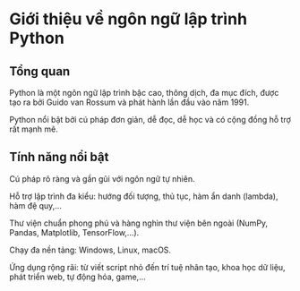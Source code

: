 # Giới thiệu về ngôn ngữ lập trình Python
## Tổng quan

Python là một ngôn ngữ lập trình bậc cao, thông dịch, đa mục đích, được tạo ra bởi Guido van Rossum và phát hành lần đầu vào năm 1991. 

Python nổi bật bởi cú pháp đơn giản, dễ đọc, dễ học và có cộng đồng hỗ trợ rất mạnh mẽ.

## Tính năng nổi bật
Cú pháp rõ ràng và gần gũi với ngôn ngữ tự nhiên.

Hỗ trợ lập trình đa kiểu: hướng đối tượng, thủ tục, hàm ẩn danh (lambda), hàm đệ quy,...

Thư viện chuẩn phong phú và hàng nghìn thư viện bên ngoài (NumPy, Pandas, Matplotlib, TensorFlow,...).

Chạy đa nền tảng: Windows, Linux, macOS.

Ứng dụng rộng rãi: từ viết script nhỏ đến trí tuệ nhân tạo, khoa học dữ liệu, phát triển web, tự động hóa, game,...
